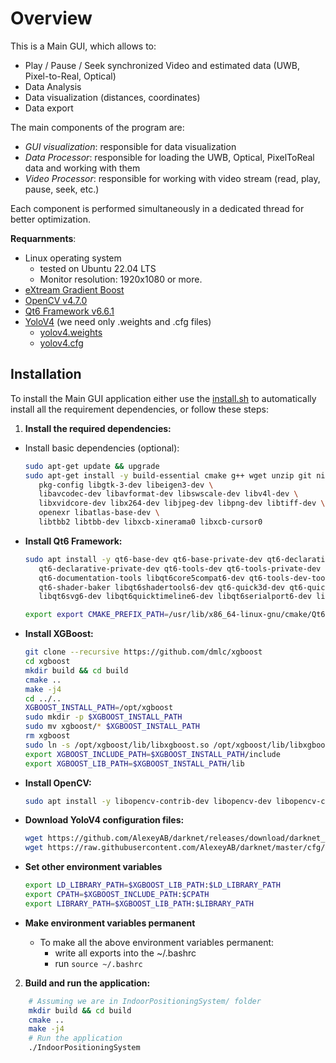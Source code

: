 # Overview

This is a Main GUI, which allows to:
- Play / Pause / Seek synchronized Video and estimated data (UWB, Pixel-to-Real, Optical)
- Data Analysis
- Data visualization (distances, coordinates)
- Data export

The main components of the program are:
   - *GUI visualization*: responsible for data visualization
   - *Data Processor*: responsible for loading the UWB, Optical, PixelToReal data and working with them 
   - *Video Processor*: responsible for working with video stream (read, play, pause, seek, etc.)

Each component is performed simultaneously in a dedicated thread for better optimization.

**Requarnments**:
- Linux operating system
   - tested on Ubuntu 22.04 LTS
   - Monitor resolution: 1920x1080 or more.
- [eXtream Gradient Boost](https://github.com/dmlc/xgboost)
- [OpenCV v4.7.0](https://docs.opencv.org/4.x/d7/d9f/tutorial_linux_install.html)
- [Qt6 Framework v6.6.1](https://www.qt.io/download-qt-installer-oss?hsCtaTracking=99d9dd4f-5681-48d2-b096-470725510d34%7C074ddad0-fdef-4e53-8aa8-5e8a876d6ab4)
- [YoloV4](https://github.com/AlexeyAB/darknet) (we need only .weights and .cfg files)
    - [yolov4.weights](https://github.com/AlexeyAB/darknet/releases/download/darknet_yolo_v4_pre/yolov4.weights)
    - [yolov4.cfg](https://raw.githubusercontent.com/AlexeyAB/darknet/master/cfg/yolov4.cfg)

## Installation

To install the Main GUI application either use the [install.sh](/Implementation/install.sh) to automatically install all the requirement dependencies, or follow these steps:

1. **Install the required dependencies:** 
  - Install basic dependencies (optional):
      ```sh
      sudo apt-get update && upgrade
      sudo apt-get install -y build-essential cmake g++ wget unzip git ninja-build \
         pkg-config libgtk-3-dev libeigen3-dev \
         libavcodec-dev libavformat-dev libswscale-dev libv4l-dev \
         libxvidcore-dev libx264-dev libjpeg-dev libpng-dev libtiff-dev \
         openexr libatlas-base-dev \
         libtbb2 libtbb-dev libxcb-xinerama0 libxcb-cursor0
      ```
   - **Install Qt6 Framework:**
      ```sh
      sudo apt install -y qt6-base-dev qt6-base-private-dev qt6-declarative-dev \
         qt6-declarative-private-dev qt6-tools-dev qt6-tools-private-dev qt6-scxml-dev \
         qt6-documentation-tools libqt6core5compat6-dev qt6-tools-dev-tools qt6-l10n-tools \
         qt6-shader-baker libqt6shadertools6-dev qt6-quick3d-dev qt6-quick3d-dev-tools \
         libqt6svg6-dev libqt6quicktimeline6-dev libqt6serialport6-dev libqt6charts6-dev qt6-multimedia-dev 
      
      export export CMAKE_PREFIX_PATH=/usr/lib/x86_64-linux-gnu/cmake/Qt6:$CMAKE_PREFIX_PATH
      ```

   - **Install XGBoost:**
      ```sh
      git clone --recursive https://github.com/dmlc/xgboost
      cd xgboost
      mkdir build && cd build
      cmake ..
      make -j4
      cd ../..
      XGBOOST_INSTALL_PATH=/opt/xgboost
      sudo mkdir -p $XGBOOST_INSTALL_PATH
      sudo mv xgboost/* $XGBOOST_INSTALL_PATH
      rm xgboost
      sudo ln -s /opt/xgboost/lib/libxgboost.so /opt/xgboost/lib/libxgboost.so.0
      export XGBOOST_INCLUDE_PATH=$XGBOOST_INSTALL_PATH/include
      export XGBOOST_LIB_PATH=$XGBOOST_INSTALL_PATH/lib
      ```

   - **Install OpenCV:**
      ```sh
      sudo apt install -y libopencv-contrib-dev libopencv-dev libopencv-core-dev libopencv-dnn-dev
      ```

   - **Download YoloV4 configuration files:**
      ```sh
      wget https://github.com/AlexeyAB/darknet/releases/download/darknet_yolo_v4_pre/yolov4.weights
      wget https://raw.githubusercontent.com/AlexeyAB/darknet/master/cfg/yolov4.cfg
      ```

   - **Set other environment variables**
      ```sh
      export LD_LIBRARY_PATH=$XGBOOST_LIB_PATH:$LD_LIBRARY_PATH
      export CPATH=$XGBOOST_INCLUDE_PATH:$CPATH
      export LIBRARY_PATH=$XGBOOST_LIB_PATH:$LIBRARY_PATH
      ```
   - **Make environment variables permanent**
      - To make all the above environment variables permanent:
         - write all exports into the ~/.bashrc 
         - run `source ~/.bashrc`

2. **Build and run the application:**
```sh
    # Assuming we are in IndoorPositioningSystem/ folder
    mkdir build && cd build
    cmake ..
    make -j4
    # Run the application
    ./IndoorPositioningSystem
   ```